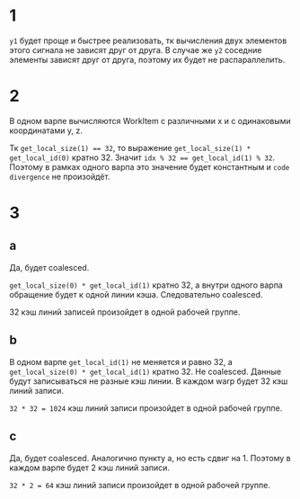 # 1

`y1` будет проще и быстрее реализовать, тк вычисления двух элементов этого сигнала не зависят друг от друга. В случае же `y2` соседние элементы зависят друг от друга, поэтому их будет не распараллелить.

# 2

В одном варпе вычисляются WorkItem с различными x и с одинаковыми координатами y, z.

Тк `get_local_size(1) == 32`, то выражение `get_local_size(1) * get_local_id(0)` кратно 32.
Значит `idx % 32 == get_local_id(1) % 32`. Поэтому в рамках одного варпа это значение будет константным и `code divergence` не произойдёт.

# 3

## a 

Да, будет coalesced. 

`get_local_size(0) * get_local_id(1)` кратно 32, а внутри одного варпа обращение будет к одной линии кэша. Следовательно coalesced.

32 кэш линий записей произойдет в одной рабочей группе.

## b

В одном варпе `get_local_id(1)` не меняется и равно 32, а `get_local_size(0) * get_local_id(1)` кратно 32.
Не coalesced. Данные будут записываться не разные кэш линии. В каждом warp будет 32 кэш линий записи.

`32 * 32 = 1024` кэш линий записи произойдет в одной рабочей группе.

## c

Да, будет coalesced. Аналогично пункту а, но есть сдвиг на 1. Поэтому в каждом варпе будет 2 кэш линий записи.

`32 * 2 = 64` кэш линий записи произойдет в одной рабочей группе.